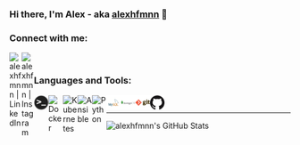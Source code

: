 ### Hi there, I'm Alex - aka [alexhfmnn][linkedin] 👋

### Connect with me:

[<img align="left" alt="alexhfmnn | LinkedIn" width="22px" src="https://cdn.jsdelivr.net/npm/simple-icons@v3/icons/linkedin.svg" />][linkedin]
[<img align="left" alt="alexhfmnn | Instagram" width="22px" src="https://cdn.jsdelivr.net/npm/simple-icons@v3/icons/instagram.svg" />][instagram]

<br />

### Languages and Tools:
<img align="left" alt="Terminal" width="26px" src="https://raw.githubusercontent.com/github/explore/80688e429a7d4ef2fca1e82350fe8e3517d3494d/topics/terminal/terminal.png" />
<img align="left" alt="Docker" width="26px" src="https://user-images.githubusercontent.com/45359966/147763988-3a21ae66-9c01-490d-873e-fcbc115235d1.png" />
<img align="left" alt="Kubernetes" width="26px" src="https://user-images.githubusercontent.com/45359966/147763986-7e0644f4-a75a-470c-b75a-c7a54ab5c965.png" />
<img align="left" alt="Ansible" width="26px" src="https://user-images.githubusercontent.com/45359966/147763987-b95ed8f1-d208-45d3-9942-2ec0fa15673b.png" />
<img align="left" alt="Python" width="26px" src="https://user-images.githubusercontent.com/45359966/147764105-bc2320b0-7da1-413b-b3e2-6b0be12ee57a.png" />
<img align="left" alt="MySQL" width="26px" src="https://raw.githubusercontent.com/github/explore/80688e429a7d4ef2fca1e82350fe8e3517d3494d/topics/mysql/mysql.png" />
<img align="left" alt="MongoDB" width="26px" src="https://raw.githubusercontent.com/github/explore/80688e429a7d4ef2fca1e82350fe8e3517d3494d/topics/mongodb/mongodb.png" />
<img align="left" alt="Git" width="26px" src="https://raw.githubusercontent.com/github/explore/80688e429a7d4ef2fca1e82350fe8e3517d3494d/topics/git/git.png" />
<img align="left" alt="GitHub" width="26px" src="https://raw.githubusercontent.com/github/explore/78df643247d429f6cc873026c0622819ad797942/topics/github/github.png" />

<br />

---

<img align="left" alt="alexhfmnn's GitHub Stats" src="https://github-readme-stats.vercel.app/api?username=alexhfmnn&show_icons=true&hide_border=true&count_private=true" />


[instagram]: https://instagram.com/alex.hfmnn
[linkedin]: https://linkedin.com/in/alex-hofmann-532b38227
